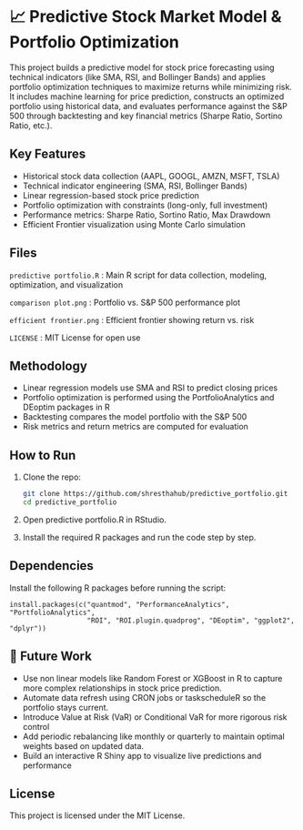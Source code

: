 # 📈 Predictive Stock Market Model & Portfolio Optimization
This project builds a predictive model for stock price forecasting using technical indicators (like SMA, RSI, and Bollinger Bands) and applies portfolio optimization techniques to maximize returns while minimizing risk. It includes machine learning for price prediction, constructs an optimized portfolio using historical data, and evaluates performance against the S&P 500 through backtesting and key financial metrics (Sharpe Ratio, Sortino Ratio, etc.).

## Key Features
- Historical stock data collection (AAPL, GOOGL, AMZN, MSFT, TSLA)
- Technical indicator engineering (SMA, RSI, Bollinger Bands)
- Linear regression-based stock price prediction
- Portfolio optimization with constraints (long-only, full investment)
- Performance metrics: Sharpe Ratio, Sortino Ratio, Max Drawdown
- Efficient Frontier visualization using Monte Carlo simulation

## Files
```predictive portfolio.R``` : Main R script for data collection, modeling, optimization, and visualization

```comparison plot.png``` : Portfolio vs. S&P 500 performance plot

```efficient frontier.png``` : Efficient frontier showing return vs. risk

```LICENSE``` : MIT License for open use

## Methodology
- Linear regression models use SMA and RSI to predict closing prices
- Portfolio optimization is performed using the PortfolioAnalytics and DEoptim packages in R
- Backtesting compares the model portfolio with the S&P 500
- Risk metrics and return metrics are computed for evaluation

## How to Run
1. Clone the repo:
   ```bash
   git clone https://github.com/shresthahub/predictive_portfolio.git
   cd predictive_portfolio
   ```

2. Open predictive portfolio.R in RStudio.
3. Install the required R packages and run the code step by step.

## Dependencies
Install the following R packages before running the script: 

```
install.packages(c("quantmod", "PerformanceAnalytics", "PortfolioAnalytics",
                   "ROI", "ROI.plugin.quadprog", "DEoptim", "ggplot2", "dplyr"))
```


## 📌 Future Work
- Use non linear models like Random Forest or XGBoost in R to capture more complex relationships in stock price prediction.
- Automate data refresh using CRON jobs or taskscheduleR so the portfolio stays current.
- Introduce Value at Risk (VaR) or Conditional VaR for more rigorous risk control
- Add periodic rebalancing like monthly or quarterly to maintain optimal weights based on updated data.
- Build an interactive R Shiny app to visualize live predictions and performance

## License
This project is licensed under the MIT License.
